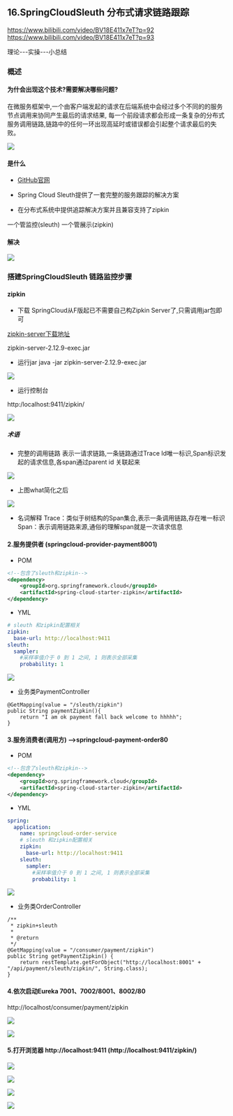 ## 16.SpringCloudSleuth 分布式请求链路跟踪
https://www.bilibili.com/video/BV18E411x7eT?p=92
https://www.bilibili.com/video/BV18E411x7eT?p=93



理论---实操---小总结


### 概述
#### 为什会出现这个技术?需要解决哪些问题?
  
  在微服务框架中,一个由客户端发起的请求在后端系统中会经过多个不同的的服务节点调用来协同产生最后的请求结果,
每一个前段请求都会形成一条复杂的分布式服务调用链路,链路中的任何一环出现高延时或错误都会引起整个请求最后的失败。

![](https://img2020.cnblogs.com/blog/1231979/202008/1231979-20200814132353318-1923750681.png)


#### 是什么
- [GitHub官网](https://github.com/spring-cloud/spring-cloud-sleuth)

- Spring Cloud Sleuth提供了一套完整的服务跟踪的解决方案

- 在分布式系统中提供追踪解决方案并且兼容支持了zipkin

一个管监控(sleuth) 一个管展示(zipkin)


#### 解决
![](https://img2020.cnblogs.com/blog/1231979/202008/1231979-20200814132739708-781953830.png)



### 搭建SpringCloudSleuth 链路监控步骤
#### zipkin

- 下载
SpringCloud从F版起已不需要自己构Zipkin Server了,只需调用jar包即可

[zipkin-server下载地址](https://dl.bintray.com/openzipkin/maven/io/zipkin/java/zipkin-server/)

zipkin-server-2.12.9-exec.jar


- 运行jar
java -jar zipkin-server-2.12.9-exec.jar

![](https://img2020.cnblogs.com/blog/1231979/202008/1231979-20200830221740721-1188189457.png)


- 运行控制台

http:/localhost:9411/zipkin/

![](https://img2020.cnblogs.com/blog/1231979/202008/1231979-20200814134407240-1237643644.png)


##### 术语
- 完整的调用链路
表示一请求链路,一条链路通过Trace Id唯一标识,Span标识发起的请求信息,各span通过parent id 关联起来

![](https://img2020.cnblogs.com/blog/1231979/202008/1231979-20200814133629733-2080379585.png)

    
- 上图what简化之后

![](https://img2020.cnblogs.com/blog/1231979/202008/1231979-20200814133843983-390492175.png)


- 名词解释
Trace：类似于树结构的Span集合,表示一条调用链路,存在唯一标识
Span：表示调用链路来源,通俗的理解span就是一次请求信息    



#### 2.服务提供者 (springcloud-provider-payment8001)

- POM
```xml
<!--包含了sleuth和zipkin-->
<dependency>
    <groupId>org.springframework.cloud</groupId>
    <artifactId>spring-cloud-starter-zipkin</artifactId>
</dependency>
```

- YML
```yml
# sleuth 和zipkin配置相关
zipkin:
  base-url: http://localhost:9411
sleuth:
  sampler:
    #采样率值介于 0 到 1 之间, 1 则表示全部采集
    probability: 1

```
![](https://img2020.cnblogs.com/blog/1231979/202008/1231979-20200814185622596-1329988956.png)


- 业务类PaymentController
```
@GetMapping(value = "/sleuth/zipkin")
public String paymentZipkin(){
    return "I am ok payment fall back welcome to hhhhh";
}
```



#### 3.服务消费者(调用方) -->springcloud-payment-order80

- POM
```xml
<!--包含了sleuth和zipkin-->
<dependency>
    <groupId>org.springframework.cloud</groupId>
    <artifactId>spring-cloud-starter-zipkin</artifactId>
</dependency>
```


- YML
```yml
spring:
  application:
    name: springcloud-order-service
    # sleuth 和zipkin配置相关
    zipkin:
      base-url: http://localhost:9411
    sleuth:
      sampler:
        #采样率值介于 0 到 1 之间, 1 则表示全部采集
        probability: 1
```


![](https://img2020.cnblogs.com/blog/1231979/202008/1231979-20200814190917688-88202251.png)


- 业务类OrderController
```
/**
 * zipkin+sleuth
 *
 * @return
 */
@GetMapping(value = "/consumer/payment/zipkin")
public String getPaymentZipkin() {
    return restTemplate.getForObject("http://localhost:8001" + "/api/payment/sleuth/zipkin/", String.class);
}
```


#### 4.依次启动Eureka 7001、7002/8001、8002/80

http://localhost/consumer/payment/zipkin

![](https://img2020.cnblogs.com/blog/1231979/202008/1231979-20200815124606973-30668949.png)

![](https://img2020.cnblogs.com/blog/1231979/202008/1231979-20200815124355177-670878469.png)


#### 5.打开浏览器 http://localhost:9411 (http://localhost:9411/zipkin/)
![](https://img2020.cnblogs.com/blog/1231979/202008/1231979-20200815133054024-1548855675.png)

![](https://img2020.cnblogs.com/blog/1231979/202008/1231979-20200815133155519-1103981612.png)

![](https://img2020.cnblogs.com/blog/1231979/202008/1231979-20200815133227904-1378527709.png)

![](https://img2020.cnblogs.com/blog/1231979/202008/1231979-20200815143303549-408130383.png)
